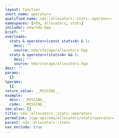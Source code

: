 ```yaml
---
layout: function
short_name: operator=
qualified_name: nda::allocators::stats::operator=
namespaces: [nda, allocators, stats]
includer: nda/nda.hpp
brief: ""
overloads:
  stats & operator=(const stats<A> & ):
    desc: ""
    source: nda/storage/allocators.hpp
  stats & operator=(stats<A> && ):
    desc: ""
    source: nda/storage/allocators.hpp
desc: ""
params:
  {}
tparams:
  {}
return_value: __MISSING__
example:
  desc: __MISSING__
  code: __MISSING__
see-also: []
title: nda::allocators::stats::operator=
permalink: /cpp-api/nda/allocators/stats/operator=
parent: nda::allocators::stats
nav_exclude: true
...
```


